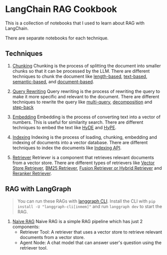 # LangChain RAG Cookbook

This is a collection of notebooks that I used to learn about RAG with LangChain.

There are separate notebooks for each technique.

## Techniques

1. [Chunking](./techniques/chunking/README.md)
   Chunking is the process of splitting the document into smaller chunks so that it can be processed by the LLM. There are different techniques to chunk the document like [length-based](./techniques/chunking/length-based-chunking.ipynb), [text-based](./techniques/chunking/text-based-chunking.ipynb), [semantic-based](./techniques/chunking/semantic-based-chunking.ipynb), and [document-based](./techniques/chunking/document-based-chunking.ipynb).

2. [Query Rewriting](./techniques/query-rewriting/README.md)
   Query rewriting is the process of rewriting the query to make it more specific and relevant to the document. There are different techniques to rewrite the query like [multi-query](./techniques/query-rewriting/multi-query-rewriting.ipynb), [decomposition](./techniques/query-rewriting/decomposition-query-rewriting.ipynb) and [step-back](./techniques/query-rewriting/step-back-query-rewriting.ipynb)

3. [Embedding](./techniques/embedding/README.md)
   Embedding is the process of converting text into a vector of numbers. This is useful for similarity search. There are different techniques to embed the text like [HyDE](./techniques/embedding/hype-embedding.ipynb) and [HyPE](./techniques/embedding/hype-embedding.ipynb).

4. [Indexing](./techniques/indexing/README.md)
   Indexing is the process of loading, chunking, embedding and indexing of documents into a vector database. There are different techniques to index the documents like [Indexing API](./techniques/indexing/indexing-api.ipynb).

5. [Retriever](./techniques/retriever/README.md)
   Retriever is a component that retrieves relevant documents from a vector store. There are different types of retrievers like [Vector Store Retriever](./techniques/retriever/vector-store-retriever.ipynb), [BM25 Retriever](./techniques/retriever/bm25-retriever.ipynb), [Fusion Retriever or Hybrid Retriever](./techniques/retriever/fusion-retriever.ipynb) and [Reranker Retriever](./techniques/retriever/reranker-retriever.ipynb).

## RAG with LangGraph

> You can run these RAGs with [langgraph CLI](https://langchain-ai.github.io/langgraph/cloud/reference/cli/#langgraph-cli). Install the CLI with `pip install -U "langgraph-cli[inmem]"` and run `langgraph dev` to start the RAG.

1. [Naive RAG](./rag/naive_rag.py)
   Naive RAG is a simple RAG pipeline which has just 2 components:
   - Retriever Tool: A retriever that uses a vector store to retrieve relevant documents from a vector store.
   - Agent Node: A chat model that can answer user's question using the retriever tool.
